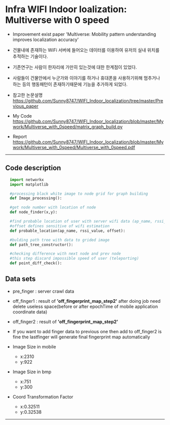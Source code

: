 # Infra WIFI Indoor loalization: Multiverse with 0 speed

- Improvement exist paper 'Multiverse: Mobility pattern understanding improves localization accuracy'
- 건물내에 존재하는 WiFi 서버에 들어오는 데이터를 이용하여 유저의 실내 위치를 추적하는 기술이다.
- 기존연구는 사람이 한자리에 가만히 있는것에 대한 한계점이 있었다.
- 사람들이 건물안에서 누군가와 이야기를 하거나 휴대폰을 사용하기위해 멈추거나 하는 등의 행동패턴이 존재하기때문에 기능을 추가하게 되었다.

- 참고한 논문설명 <https://github.com/Sunny8747/WIFI_Indoor_localization/tree/master/Previous_paper>

- My Code <https://github.com/Sunny8747/WIFI_Indoor_localization/blob/master/Mywork/Multiverse_with_0speed/matrix_graph_build.py>

- Report <https://github.com/Sunny8747/WIFI_Indoor_localization/blob/master/Mywork/Multiverse_with_0speed/Multiverse_with_0speed.pdf>

<hr/>

## Code description

```python
  import networkx
  import matplotlib

  #processing black white image to node grid for graph building
  def Image_processing():

  #get node number with location of node
  def node_finder(x,y):

  #find probable location of user with server wifi data (ap_name, rssi_value, offset)
  #offset defines sensitive of wifi estimation
  def probable_location(ap_name, rssi_value, offset):

  #bulding path tree with data to grided image
  def path_tree_constructor():

  #checking difference with next node and prev node
  #this step discard impossible speed of user (teleporting)
  def point_diff_check():
```

## Data sets

- pre_finger : server crawl data
- off_finger1 : result of **'off_fingerprint_map_step2'** after doing job need delete useless space(before or after epochTime of mobile application coordinate data)
- off_finger2 : result of **'off_fingerprint_map_step2'**

- If you want to add finger data to previous one then add to off_finger2 is fine
  the lastfinger will generate final fingerprint map automatically

- Image Size in mobile

  - x:2310
  - y:922

- Image Size in bmp

  - x:751
  - y:300

- Coord Transformation Factor
  - x:0.32511
  - y:0.32538

<hr/>
